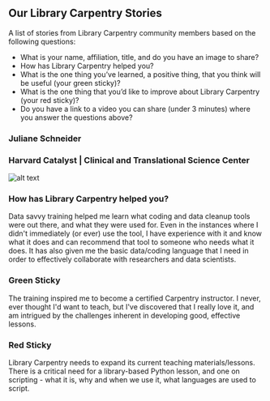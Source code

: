 ## Our Library Carpentry Stories
A list of stories from Library Carpentry community members based on the following questions: 

* What is your name, affiliation, title, and do you have an image to share?
* How has Library Carpentry helped you?
* What is the one thing you’ve learned, a positive thing, that you think will be useful (your green sticky)? 
* What is the one thing that you’d like to improve about Library Carpentry (your red sticky)?
* Do you have a link to a video you can share (under 3 minutes) where you answer the questions above?


### Juliane Schneider
### Harvard Catalyst | Clinical and Translational Science Center
![alt text](https://librarycarpentry.org/img/team/julianeschneider.jpg)

### How has Library Carpentry helped you?
Data savvy training helped me learn what coding and data cleanup tools were out there, and what they were used for. 
Even in the instances where I didn't immediately (or ever) use the tool, I have experience with it and know what it 
does and can recommend that tool to someone who needs what it does. It has also given me the basic data/coding language 
that I need in order to effectively collaborate with researchers and data scientists.

### Green Sticky
The training inspired me to become a certified Carpentry instructor. I never, ever thought I'd want to teach, but 
I've discovered that I really love it, and am intrigued by the challenges inherent in developing good, effective lessons.

### Red Sticky
Library Carpentry needs to expand its current teaching materials/lessons. There is a critical need for a library-based 
Python lesson, and one on scripting - what it is, why and when we use it, what languages are used to script.
